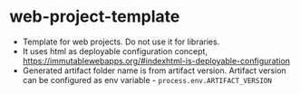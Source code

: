 # web-project-template

- Template for web projects. Do not use it for libraries.
- It uses html as deployable configuration concept, https://immutablewebapps.org/#indexhtml-is-deployable-configuration
- Generated artifact folder name is from artifact version. Artifact version can be configured as env variable - `process.env.ARTIFACT_VERSION`
